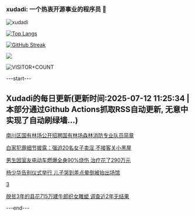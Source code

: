 ### xudadi: 一个热衷开源事业的程序员 👋

![xudadi](https://github-readme-stats-git-masterorgs-github-readme-stats-team.vercel.app/api?username=xudadi)

[![Top Langs](https://github-readme-stats.vercel.app/api/top-langs/?username=xudadi)](https://github.com/anuraghazra/github-readme-stats)

[![GitHub Streak](https://streak-stats.demolab.com?user=xudadi&locale=zh_Hans)](https://git.io/streak-stats)

![](https://raw.githubusercontent.com/xudadi/xudadi/main/assets/github-contribution-grid-snake.svg)

![VISITOR+COUNT](https://komarev.com/ghpvc/?username=xudadi&label=VISITOR+COUNT)


---start---

## Xudadi的每日更新(更新时间:2025-07-12 11:25:34 | 本部分通过Github Actions抓取RSS自动更新, 无意中实现了自动刷绿墙...)

[南川区国有林场公开招聘国有林场森林消防专业队员简章](https://www.gongkaoleida.com/article/2506009)

[白家犯罪细节披露：强迫20名女子卖淫 不接客关小黑屋](https://m.163.com/news/article/K46I63K6000189PS.html)

[男生因室友电动车燃爆全身90%烧伤 治疗花了290万元](https://m.163.com/news/article/K46J397S0514R9OJ.html)

[杨少华告别仪式举行 儿子哭到差点晕倒被抬出场馆](https://m.163.com/news/article/K46KDCNQ053469LG.html)

[3](https://m.163.com/touch/news/sub/domestic)

[脱贫3年的县花715万建牛郎织女雕塑 调查近2年无结果](https://m.163.com/news/article/K464IOFQ053469LG.html)

---end---
